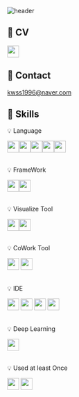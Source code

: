 ![header](https://capsule-render.vercel.app/api?type=soft&color=000000&height=200&text=Welcome&desc=Minjung%20Kim's%20GitHub%20Profile&descAlign=60&descSize=23&&descAlignY=71&fontAlign=50&fontColor=967BDC)
## 📝&nbsp;CV

<a href="#" target="_blank"><img src="https://img.shields.io/badge/Notion-000000?style=flat-square&logo=Notion&logoColor=white" style="height:27px;"/></a>
## 📧&nbsp;Contact
kwss1996@naver.com
## 🔧&nbsp;Skills
<p>💡 Language</p>
<div style="display:flex;">
<a href="#" target="_blank"><img src="https://img.shields.io/badge/Python-3776AB?style=flat-square&logo=Python&logoColor=white" style="height:27px;"/></a>
<a href="#" target="_blank"><img src="https://img.shields.io/badge/R-276DC3?style=flat-square&logo=R&logoColor=white" style="height:27px;"/></a>
<a href="#" target="_blank"><img src="https://img.shields.io/badge/JavaScript-F7DF1E?style=flat-square&logo=JavaScript&logoColor=white" style="height:27px;"/></a>
<a href="#" target="_blank"><img src="https://img.shields.io/badge/Sass-CC6699?style=flat-square&logo=Sass&logoColor=white" style="height:27px;"/></a>
<a href="#" target="_blank"><img src="https://img.shields.io/badge/HTML5-E34F26?style=flat-square&logo=HTML5&logoColor=white" style="height:27px;"/></a>
</div>
&nbsp;
&nbsp;
<p>💡 FrameWork</p>
<div style="display:flex;">
<a href="#" target="_blank"><img src="https://img.shields.io/badge/Vue.js-4FC08D?style=flat-square&logo=Vue.js&logoColor=white" style="height:27px;"/></a>
<a href="#" target="_blank"><img src="https://img.shields.io/badge/Vuetify-1867C0?style=flat-square&logo=Vuetify&logoColor=white" style="height:27px;"/></a>
</div>
&nbsp;
&nbsp;
<p>💡 Visualize Tool</p>
<div style="display:flex;">
<a href="#" target="_blank"><img src="https://img.shields.io/badge/Tableau-E97627?style=flat-square&logo=Tableau&logoColor=white" style="height:27px;"/></a>
<a href="#" target="_blank"><img src="https://img.shields.io/badge/Qgis-589632?style=flat-square&logo=Qgis&logoColor=white" style="height:27px;"/></a></div>
&nbsp;
&nbsp;
<p>💡 CoWork Tool</p>
<div>
<a href="#" target="_blank"><img src="https://img.shields.io/badge/Figma-F24E1E?style=flat-square&logo=Figma&logoColor=white" style="height:27px;"/></a>
<a href="#" target="_blank"><img src="https://img.shields.io/badge/Slack-4A154B?style=flat-square&logo=Slack&logoColor=white" style="height:27px;"/></a>
</div>
&nbsp;
&nbsp;
<p>💡 IDE</p>
<div>
<a href="#" target="_blank"><img src="https://img.shields.io/badge/Jupyter-F37626?style=flat-square&logo=Jupyter&logoColor=white" style="height:27px;"/></a>
<a href="#" target="_blank"><img src="https://img.shields.io/badge/GoogleColab-F9AB00?style=flat-square&logo=GoogleColab&logoColor=white" style="height:27px;"/></a>
<a href="#" target="_blank"><img src="https://img.shields.io/badge/VisualStudioCode-007ACC?style=flat-square&logo=VisualStudioCode&logoColor=white" style="height:27px;"/></a>
<a href="#" target="_blank"><img src="https://img.shields.io/badge/RStudio-75AADB?style=flat-square&logo=RStudio&logoColor=white" style="height:27px;"/></a>
</div>
&nbsp;
&nbsp;
<p>💡 Deep Learning</p>
<div>
<a href="#" target="_blank"><img src="https://img.shields.io/badge/TensorFlow-FF6F00?style=flat-square&logo=TensorFlow&logoColor=white" style="height:27px;"/></a>
</div>
&nbsp;
&nbsp;
<p>💡 Used at least Once</p>
<div>
<a href="#" target="_blank"><img src="https://img.shields.io/badge/GitLab-FC6D26?style=flat-square&logo=GitLab&logoColor=white" style="height:27px;"/></a>
<a href="#" target="_blank"><img src="https://img.shields.io/badge/SpringBoot-6DB33F?style=flat-square&logo=SpringBoot&logoColor=white" style="height:27px;"/></a>
</div>
